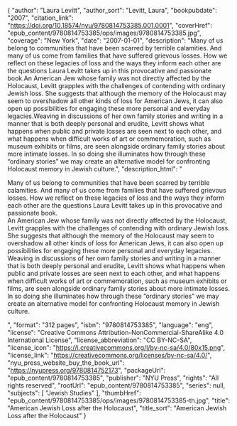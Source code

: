{
  "author": "Laura Levitt",
  "author_sort": "Levitt, Laura",
  "bookpubdate": "2007",
  "citation_link": "https://doi.org/10.18574/nyu/9780814753385.001.0001",
  "coverHref": "epub_content/9780814753385/ops/images/9780814753385.jpg",
  "coverage": "New York",
  "date": "2007-01-01",
  "description": "Many of us belong to communities that have been scarred by terrible calamities. And many of us come from families that have suffered grievous losses. How we reflect on these legacies of loss and the ways they inform each other are the questions Laura Levitt takes up in this provocative and passionate book.An American Jew whose family was not directly affected by the Holocaust, Levitt grapples with the challenges of contending with ordinary Jewish loss. She suggests that although the memory of the Holocaust may seem to overshadow all other kinds of loss for American Jews, it can also open up possibilities for engaging these more personal and everyday legacies.Weaving in discussions of her own family stories and writing in a manner that is both deeply personal and erudite, Levitt shows what happens when public and private losses are seen next to each other, and what happens when difficult works of art or commemoration, such as museum exhibits or films, are seen alongside ordinary family stories about more intimate losses. In so doing she illuminates how through these &#8220;ordinary stories&#8221; we may create an alternative model for confronting Holocaust memory in Jewish culture.",
  "description_html": "<p>Many of us belong to communities that have been scarred by terrible calamities. And many of us come from families that have suffered grievous losses. How we reflect on these legacies of loss and the ways they inform each other are the questions Laura Levitt takes up in this provocative and passionate book.<br>An American Jew whose family was not directly affected by the Holocaust, Levitt grapples with the challenges of contending with ordinary Jewish loss. She suggests that although the memory of the Holocaust may seem to overshadow all other kinds of loss for American Jews, it can also open up possibilities for engaging these more personal and everyday legacies.<br>Weaving in discussions of her own family stories and writing in a manner that is both deeply personal and erudite, Levitt shows what happens when public and private losses are seen next to each other, and what happens when difficult works of art or commemoration, such as museum exhibits or films, are seen alongside ordinary family stories about more intimate losses. In so doing she illuminates how through these &#8220;ordinary stories&#8221; we may create an alternative model for confronting Holocaust memory in Jewish culture.</p>",
  "format": "312 pages",
  "isbn": "9780814753385",
  "language": "eng",
  "license": "Creative Commons Attribution-NonCommercial-ShareAlike 4.0 International License",
  "license_abbreviation": "CC BY-NC-SA",
  "license_icon": "https://i.creativecommons.org/l/by-nc-sa/4.0/80x15.png",
  "license_link": "https://creativecommons.org/licenses/by-nc-sa/4.0/",
  "nyu_press_website_buy_the_book_url": "https://nyupress.org/9780814752173",
  "packageUrl": "epub_content/9780814753385",
  "publisher": "NYU Press",
  "rights": "All rights reserved",
  "rootUrl": "epub_content/9780814753385",
  "series": null,
  "subjects": [
    "Jewish Studies"
  ],
  "thumbHref": "epub_content/9780814753385/ops/images/9780814753385-th.jpg",
  "title": "American Jewish Loss after the Holocaust",
  "title_sort": "American Jewish Loss after the Holocaust"
}
